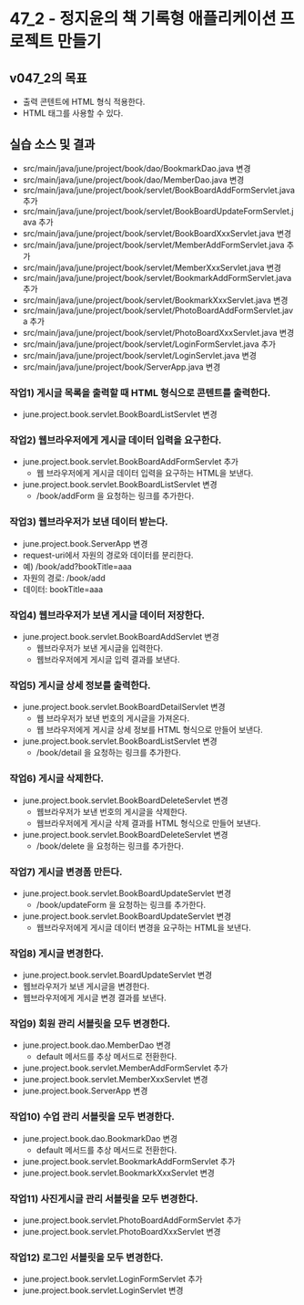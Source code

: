 # 47_2 - 정지윤의 책 기록형 애플리케이션 프로젝트 만들기

## v047_2의 목표

- 출력 콘텐트에 HTML 형식 적용한다.
- HTML 태그를 사용할 수 있다.

## 실습 소스 및 결과

- src/main/java/june/project/book/dao/BookmarkDao.java 변경
- src/main/java/june/project/book/dao/MemberDao.java 변경
- src/main/java/june/project/book/servlet/BookBoardAddFormServlet.java 추가
- src/main/java/june/project/book/servlet/BookBoardUpdateFormServlet.java 추가
- src/main/java/june/project/book/servlet/BookBoardXxxServlet.java 변경
- src/main/java/june/project/book/servlet/MemberAddFormServlet.java 추가
- src/main/java/june/project/book/servlet/MemberXxxServlet.java 변경
- src/main/java/june/project/book/servlet/BookmarkAddFormServlet.java 추가
- src/main/java/june/project/book/servlet/BookmarkXxxServlet.java 변경
- src/main/java/june/project/book/servlet/PhotoBoardAddFormServlet.java 추가
- src/main/java/june/project/book/servlet/PhotoBoardXxxServlet.java 변경
- src/main/java/june/project/book/servlet/LoginFormServlet.java 추가
- src/main/java/june/project/book/servlet/LoginServlet.java 변경
- src/main/java/june/project/book/ServerApp.java 변경

### 작업1) 게시글 목록을 출력할 때 HTML 형식으로 콘텐트를 출력한다.

- june.project.book.servlet.BookBoardListServlet 변경

### 작업2) 웹브라우저에게 게시글 데이터 입력을 요구한다.

- june.project.book.servlet.BookBoardAddFormServlet 추가
  - 웹 브라우저에게 게시글 데이터 입력을 요구하는 HTML을 보낸다.
- june.project.book.servlet.BookBoardListServlet 변경
  - /book/addForm 을 요청하는 링크를 추가한다.
  
### 작업3) 웹브라우저가 보낸 데이터 받는다.

- june.project.book.ServerApp 변경
 - request-uri에서 자원의 경로와 데이터를 분리한다.
 - 예) /book/add?bookTitle=aaa
 - 자원의 경로: /book/add
 - 데이터: bookTitle=aaa
 
### 작업4) 웹브라우저가 보낸 게시글 데이터 저장한다.

- june.project.book.servlet.BookBoardAddServlet 변경
  - 웹브라우저가 보낸 게시글을 입력한다.
  - 웹브라우저에게 게시글 입력 결과를 보낸다.
  
### 작업5) 게시글 상세 정보를 출력한다.

- june.project.book.servlet.BookBoardDetailServlet 변경
  - 웹 브라우저가 보낸 번호의 게시글을 가져온다.
  - 웹 브라우저에게 게시글 상세 정보를 HTML 형식으로 만들어 보낸다.
- june.project.book.servlet.BookBoardListServlet 변경
  - /book/detail 을 요청하는 링크를 추가한다.
  
### 작업6) 게시글 삭제한다.

- june.project.book.servlet.BookBoardDeleteServlet 변경
  - 웹브라우저가 보낸 번호의 게시글을 삭제한다.
  - 웹브라우저에게 게시글 삭제 결과를 HTML 형식으로 만들어 보낸다.
- june.project.book.servlet.BookBoardDeleteServlet 변경
  - /book/delete 을 요청하는 링크를 추가한다.

### 작업7) 게시글 변경폼 만든다.

- june.project.book.servlet.BookBoardUpdateServlet 변경
  - /book/updateForm 을 요청하는 링크를 추가한다.
- june.project.book.servlet.BookBoardUpdateServlet 변경
  - 웹브라우저에게 게시글 데이터 변경을 요구하는 HTML을 보낸다.
  
### 작업8) 게시글 변경한다.

- june.project.book.servlet.BoardUpdateServlet 변경
 - 웹브라우저가 보낸 게시글을 변경한다.
 - 웹브라우저에게 게시글 변경 결과를 보낸다.

### 작업9) 회원 관리 서블릿을 모두 변경한다.

- june.project.book.dao.MemberDao 변경
  - default 메서드를 추상 메서드로 전환한다.
- june.project.book.servlet.MemberAddFormServlet 추가
- june.project.book.servlet.MemberXxxServlet 변경
- june.project.book.ServerApp 변경

### 작업10) 수업 관리 서블릿을 모두 변경한다.

- june.project.book.dao.BookmarkDao 변경
  - default 메서드를 추상 메서드로 전환한다.
- june.project.book.servlet.BookmarkAddFormServlet 추가
- june.project.book.servlet.BookmarkXxxServlet 변경

### 작업11) 사진게시글 관리 서블릿을 모두 변경한다.

- june.project.book.servlet.PhotoBoardAddFormServlet 추가
- june.project.book.servlet.PhotoBoardXxxServlet 변경

### 작업12) 로그인 서블릿을 모두 변경한다.

- june.project.book.servlet.LoginFormServlet 추가
- june.project.book.servlet.LoginServlet 변경

